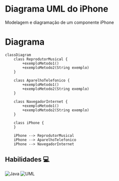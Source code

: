 # Diagrama UML do iPhone
Modelagem e diagramação de um componente iPhone

# Diagrama

```mermaid
classDiagram
    class ReprodutorMusical {
        +exemploMetodo1()
        +exemploMetodo2(String exemplo)
    }

    class AparelhoTelefonico {
        +exemploMetodo1()
        +exemploMetodo2(String exemplo)
    }

    class NavegadorInternet {
        +exemploMetodo1()
        +exemploMetodo2(String exemplo)
    }

    class iPhone {
    }

    iPhone --> ReprodutorMusical
    iPhone --> AparelhoTelefonico
    iPhone --> NavegadorInternet
```

## Habilidades 💻
![Java](https://img.shields.io/badge/java-%23ED8B00.svg?style=for-the-badge&logo=openjdk&logoColor=white) ![UML](https://img.shields.io/badge/UML-FABD14.svg?style=for-the-badge&logo=UML&logoColor=black)


